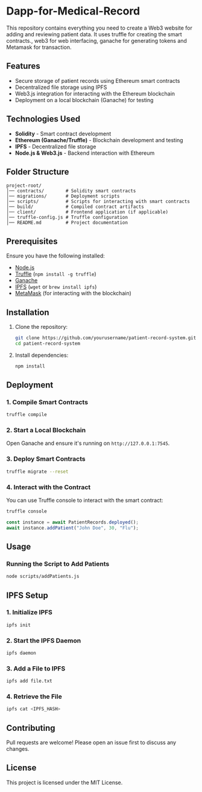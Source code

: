 # Dapp-for-Medical-Record
This repository contains everything you need to create a Web3 website for adding and reviewing patient data. It uses truffle for creating the smart contracts., web3 for web interfacing, ganache for generating tokens and Metamask for transaction. 

## Features
- Secure storage of patient records using Ethereum smart contracts
- Decentralized file storage using IPFS
- Web3.js integration for interacting with the Ethereum blockchain
- Deployment on a local blockchain (Ganache) for testing

## Technologies Used
- **Solidity** - Smart contract development
- **Ethereum (Ganache/Truffle)** - Blockchain development and testing
- **IPFS** - Decentralized file storage
- **Node.js & Web3.js** - Backend interaction with Ethereum

## Folder Structure
```
project-root/
│── contracts/        # Solidity smart contracts
│── migrations/       # Deployment scripts
│── scripts/          # Scripts for interacting with smart contracts
│── build/            # Compiled contract artifacts
│── client/           # Frontend application (if applicable)
│── truffle-config.js # Truffle configuration
│── README.md         # Project documentation
```

## Prerequisites
Ensure you have the following installed:
- [Node.js](https://nodejs.org/)
- [Truffle](https://www.trufflesuite.com/) (`npm install -g truffle`)
- [Ganache](https://trufflesuite.com/ganache/)
- [IPFS](https://docs.ipfs.tech/install/) (`wget` or `brew install ipfs`)
- [MetaMask](https://metamask.io/) (for interacting with the blockchain)

## Installation
1. Clone the repository:
   ```sh
   git clone https://github.com/yourusername/patient-record-system.git
   cd patient-record-system
   ```
2. Install dependencies:
   ```sh
   npm install
   ```

## Deployment
### 1. Compile Smart Contracts
   ```sh
   truffle compile
   ```
### 2. Start a Local Blockchain
   Open Ganache and ensure it's running on `http://127.0.0.1:7545`.

### 3. Deploy Smart Contracts
   ```sh
   truffle migrate --reset
   ```

### 4. Interact with the Contract
   You can use Truffle console to interact with the smart contract:
   ```sh
   truffle console
   ```
   ```js
   const instance = await PatientRecords.deployed();
   await instance.addPatient("John Doe", 30, "Flu");
   ```

## Usage
### Running the Script to Add Patients
```sh
node scripts/addPatients.js
```

## IPFS Setup
### 1. Initialize IPFS
```sh
ipfs init
```
### 2. Start the IPFS Daemon
```sh
ipfs daemon
```
### 3. Add a File to IPFS
```sh
ipfs add file.txt
```
### 4. Retrieve the File
```sh
ipfs cat <IPFS_HASH>
```

## Contributing
Pull requests are welcome! Please open an issue first to discuss any changes.

## License
This project is licensed under the MIT License.


